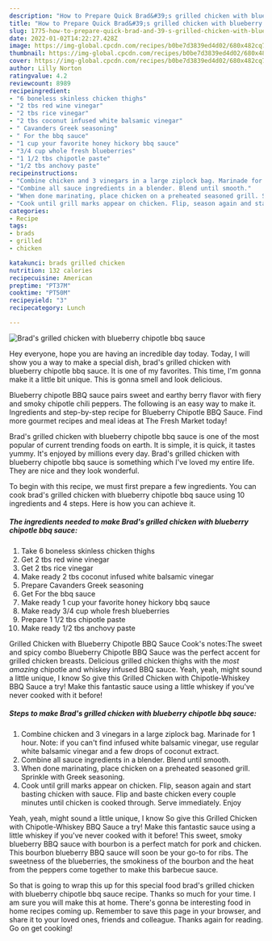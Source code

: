 ```yaml
---
description: "How to Prepare Quick Brad&#39;s grilled chicken with blueberry chipotle bbq sauce"
title: "How to Prepare Quick Brad&#39;s grilled chicken with blueberry chipotle bbq sauce"
slug: 1775-how-to-prepare-quick-brad-and-39-s-grilled-chicken-with-blueberry-chipotle-bbq-sauce
date: 2022-01-02T14:22:27.428Z
image: https://img-global.cpcdn.com/recipes/b0be7d3839ed4d02/680x482cq70/brads-grilled-chicken-with-blueberry-chipotle-bbq-sauce-recipe-main-photo.jpg
thumbnail: https://img-global.cpcdn.com/recipes/b0be7d3839ed4d02/680x482cq70/brads-grilled-chicken-with-blueberry-chipotle-bbq-sauce-recipe-main-photo.jpg
cover: https://img-global.cpcdn.com/recipes/b0be7d3839ed4d02/680x482cq70/brads-grilled-chicken-with-blueberry-chipotle-bbq-sauce-recipe-main-photo.jpg
author: Lilly Norton
ratingvalue: 4.2
reviewcount: 8989
recipeingredient:
- "6 boneless skinless chicken thighs"
- "2 tbs red wine vinegar"
- "2 tbs rice vinegar"
- "2 tbs coconut infused white balsamic vinegar"
- " Cavanders Greek seasoning"
- " For the bbq sauce"
- "1 cup your favorite honey hickory bbq sauce"
- "3/4 cup whole fresh blueberries"
- "1 1/2 tbs chipotle paste"
- "1/2 tbs anchovy paste"
recipeinstructions:
- "Combine chicken and 3 vinegars in a large ziplock bag. Marinade for 1 hour. Note: if you can't find infused white balsamic vinegar, use regular white balsamic vinegar and a few drops of coconut extract."
- "Combine all sauce ingredients in a blender. Blend until smooth."
- "When done marinating, place chicken on a preheated seasoned grill. Sprinkle with Greek seasoning."
- "Cook until grill marks appear on chicken. Flip, season again and start basting chicken with sauce. Flip and baste chicken every couple minutes until chicken is cooked through. Serve immediately. Enjoy"
categories:
- Recipe
tags:
- brads
- grilled
- chicken

katakunci: brads grilled chicken 
nutrition: 132 calories
recipecuisine: American
preptime: "PT37M"
cooktime: "PT50M"
recipeyield: "3"
recipecategory: Lunch

---
```



![Brad's grilled chicken with blueberry chipotle bbq sauce](https://img-global.cpcdn.com/recipes/b0be7d3839ed4d02/680x482cq70/brads-grilled-chicken-with-blueberry-chipotle-bbq-sauce-recipe-main-photo.jpg)

Hey everyone, hope you are having an incredible day today. Today, I will show you a way to make a special dish, brad's grilled chicken with blueberry chipotle bbq sauce. It is one of my favorites. This time, I'm gonna make it a little bit unique. This is gonna smell and look delicious.

Blueberry chipotle BBQ sauce pairs sweet and earthy berry flavor with fiery and smoky chipotle chili peppers. The following is an easy way to make it. Ingredients and step-by-step recipe for Blueberry Chipotle BBQ Sauce. Find more gourmet recipes and meal ideas at The Fresh Market today!

Brad's grilled chicken with blueberry chipotle bbq sauce is one of the most popular of current trending foods on earth. It is simple, it is quick, it tastes yummy. It's enjoyed by millions every day. Brad's grilled chicken with blueberry chipotle bbq sauce is something which I've loved my entire life. They are nice and they look wonderful.


To begin with this recipe, we must first prepare a few ingredients. You can cook brad's grilled chicken with blueberry chipotle bbq sauce using 10 ingredients and 4 steps. Here is how you can achieve it.

<!--inarticleads1-->

##### The ingredients needed to make Brad's grilled chicken with blueberry chipotle bbq sauce:

1. Take 6 boneless skinless chicken thighs
1. Get 2 tbs red wine vinegar
1. Get 2 tbs rice vinegar
1. Make ready 2 tbs coconut infused white balsamic vinegar
1. Prepare  Cavanders Greek seasoning
1. Get  For the bbq sauce
1. Make ready 1 cup your favorite honey hickory bbq sauce
1. Make ready 3/4 cup whole fresh blueberries
1. Prepare 1 1/2 tbs chipotle paste
1. Make ready 1/2 tbs anchovy paste


Grilled Chicken with Blueberry Chipotle BBQ Sauce Cook's notes:The sweet and spicy combo Blueberry Chipotle BBQ Sauce was the perfect accent for grilled chicken breasts. Delicious grilled chicken thighs with the *most amazing* chipotle and whiskey infused BBQ sauce. Yeah, yeah, might sound a little unique, I know So give this Grilled Chicken with Chipotle-Whiskey BBQ Sauce a try! Make this fantastic sauce using a little whiskey if you've never cooked with it before! 

<!--inarticleads2-->

##### Steps to make Brad's grilled chicken with blueberry chipotle bbq sauce:

1. Combine chicken and 3 vinegars in a large ziplock bag. Marinade for 1 hour. Note: if you can't find infused white balsamic vinegar, use regular white balsamic vinegar and a few drops of coconut extract.
1. Combine all sauce ingredients in a blender. Blend until smooth.
1. When done marinating, place chicken on a preheated seasoned grill. Sprinkle with Greek seasoning.
1. Cook until grill marks appear on chicken. Flip, season again and start basting chicken with sauce. Flip and baste chicken every couple minutes until chicken is cooked through. Serve immediately. Enjoy


Yeah, yeah, might sound a little unique, I know So give this Grilled Chicken with Chipotle-Whiskey BBQ Sauce a try! Make this fantastic sauce using a little whiskey if you've never cooked with it before! This sweet, smoky blueberry BBQ sauce with bourbon is a perfect match for pork and chicken. This bourbon blueberry BBQ sauce will soon be your go-to for ribs. The sweetness of the blueberries, the smokiness of the bourbon and the heat from the peppers come together to make this barbecue sauce. 

So that is going to wrap this up for this special food brad's grilled chicken with blueberry chipotle bbq sauce recipe. Thanks so much for your time. I am sure you will make this at home. There's gonna be interesting food in home recipes coming up. Remember to save this page in your browser, and share it to your loved ones, friends and colleague. Thanks again for reading. Go on get cooking!
